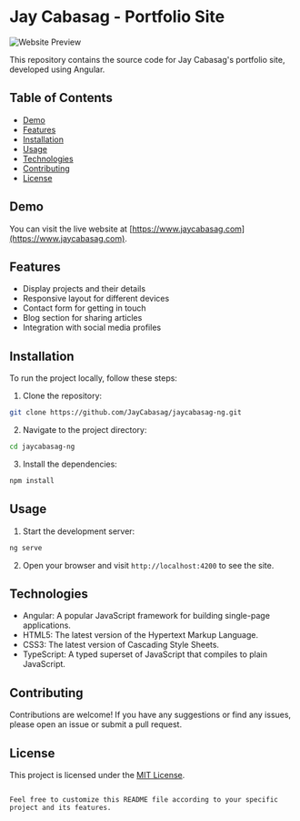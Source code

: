 # Jay Cabasag - Portfolio Site

![Website Preview](https://example.com/preview.png)

This repository contains the source code for Jay Cabasag's portfolio site, developed using Angular.

## Table of Contents

- [Demo](#demo)
- [Features](#features)
- [Installation](#installation)
- [Usage](#usage)
- [Technologies](#technologies)
- [Contributing](#contributing)
- [License](#license)

## Demo

You can visit the live website at [https://www.jaycabasag.com](https://www.jaycabasag.com).

## Features

- Display projects and their details
- Responsive layout for different devices
- Contact form for getting in touch
- Blog section for sharing articles
- Integration with social media profiles

## Installation

To run the project locally, follow these steps:

1. Clone the repository:

```bash
git clone https://github.com/JayCabasag/jaycabasag-ng.git
```

2. Navigate to the project directory:

```bash
cd jaycabasag-ng
```

3. Install the dependencies:

```bash
npm install
```

## Usage

1. Start the development server:

```bash
ng serve
```

2. Open your browser and visit `http://localhost:4200` to see the site.

## Technologies

- Angular: A popular JavaScript framework for building single-page applications.
- HTML5: The latest version of the Hypertext Markup Language.
- CSS3: The latest version of Cascading Style Sheets.
- TypeScript: A typed superset of JavaScript that compiles to plain JavaScript.

## Contributing

Contributions are welcome! If you have any suggestions or find any issues, please open an issue or submit a pull request.

## License

This project is licensed under the [MIT License](LICENSE).
```

Feel free to customize this README file according to your specific project and its features.
